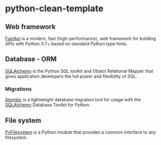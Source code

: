 # python-clean-template

## Web framework
[FastApi](https://fastapi.tiangolo.com/) is a modern, fast (high-performance), web framework for building APIs with Python 3.7+ based on standard Python type hints.

## Database - ORM
[SQLAlchemy](https://www.sqlalchemy.org/) is the Python SQL toolkit and Object Relational Mapper that gives application developers the full power and flexibility of SQL.

### Migrations
[Alembic](https://alembic.sqlalchemy.org) is a lightweight database migration tool for usage with the [SQLAlchemy](https://www.sqlalchemy.org) Database Toolkit for Python.

## File system
[PyFilesystem](https://docs.pyfilesystem.org/en/latest/introduction.html) is a Python module that provides a common interface to any filesystem.
